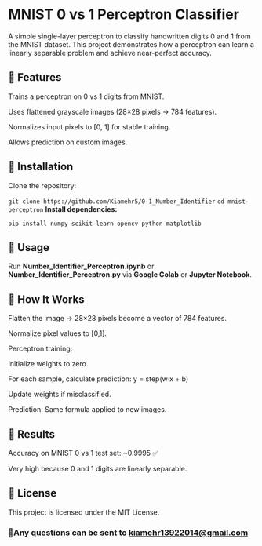 # MNIST 0 vs 1 Perceptron Classifier

A simple single-layer perceptron to classify handwritten digits 0 and 1 from the MNIST dataset.
This project demonstrates how a perceptron can learn a linearly separable problem and achieve near-perfect accuracy.

## 🔹 Features

Trains a perceptron on 0 vs 1 digits from MNIST.

Uses flattened grayscale images (28×28 pixels → 784 features).

Normalizes input pixels to [0, 1] for stable training.

Allows prediction on custom images.

## 🔹 Installation

Clone the repository:

`git clone https://github.com/Kiamehr5/0-1_Number_Identifier`
`cd mnist-perceptron`
**Install dependencies:**

`pip install numpy scikit-learn opencv-python matplotlib`

## 🔹 Usage
Run **Number_Identifier_Perceptron.ipynb** or **Number_Identifier_Perceptron.py** via **Google Colab** or **Jupyter Notebook**.

## 🔹 How It Works

Flatten the image → 28×28 pixels become a vector of 784 features.

Normalize pixel values to [0,1].

Perceptron training:

Initialize weights to zero.

For each sample, calculate prediction: y = step(w·x + b)

Update weights if misclassified.

Prediction: Same formula applied to new images.

## 🔹 Results

Accuracy on MNIST 0 vs 1 test set: ~0.9995 ✅

Very high because 0 and 1 digits are linearly separable.

## 🔹 License

This project is licensed under the MIT License.

### 🔹Any questions can be sent to kiamehr13922014@gmail.com
